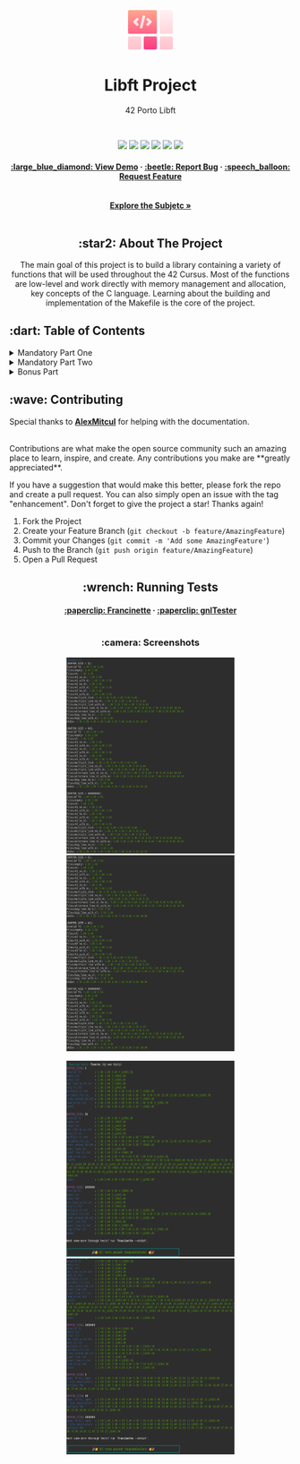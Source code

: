 <div align="center">
  <!-- Logo -->
  <a href="https://github.com/knoxvillie/libft">
  <img src="images/logo.png" alt="Logo" width="80" height="80">
  </a>

  <!-- Project Name -->
  <h1>Libft Project</h1>

  <!-- Short Description -->
  <p>42 Porto Libft</p>
</br>

  <!-- Badges -->
  <p>
    <img src="https://img.shields.io/badge/score-125%20%2F%20100-success?style=for-the-badge" />
    <img src="https://img.shields.io/github/repo-size/knoxvillie/get_next_line?style=for-the-badge&logo=github">
    <img src="https://img.shields.io/github/languages/count/knoxvillie/get_next_line?style=for-the-badge&logo=" />
    <img src="https://img.shields.io/github/languages/top/knoxvillie/get_next_line?style=for-the-badge" />
    <img src="https://img.shields.io/github/last-commit/knoxvillie/get_next_line?style=for-the-badge" />
    <img src="https://img.shields.io/badge/NORMINETTE-3.3.51-blue?style=for-the-badge&logo=" />
  </p>

  <!-- Tree -->
<h4>
    <a href="https://github.com/knoxvillie/libft" target="_blank">:large_blue_diamond: View Demo</a>
  <span> · </span>
    <a href="https://github.com/knoxvillie/libft" target="_blank">:beetle: Report Bug</a>
  <span> · </span>
    <a href="https://github.com/knoxvillie/libft" target="_blank">:speech_balloon: Request Feature</a>
</h4>

  <!-- Subject -->
</br>
  <a href="subject.pdf"><strong>Explore the Subjetc »</strong></a>
</br>
</br>

  <h2>:star2: About The Project</h2>
  <p>
    The main goal of this project is to build a library containing a variety of functions that will be used throughout the 42 Cursus. Most of the functions are low-level and work directly with memory management and allocation, key concepts of the C language. Learning about the building and implementation of the Makefile is the core of the project.
  </p>
</div>

<div>
  <h2>:dart: Table of Contents</h2>
<details>
  <summary>Mandatory Part One</summary>
  <ul>
  <details>
    <summary>ft_atoi.c</summary>
    <p>The ft_atoi() function converts the initial portion of the string pointed to by ptr to int representation. Not overflow protected.</p>
    </details>
  <details>
    <summary>ft_bzero.c</summary>
    <p>The ft_bzero() function writes n null bytes to the buffer. If n is zero, nothing is done.</p>
    </details>
  <details>
    <summary>ft_calloc.c</summary>
    <p>The ft_calloc() function contiguously allocates enough space for count objects that are size bytes of memory each. The allocated memory is filled with bytes of value zero.</p>
    </details>
  <details>
    <summary>ft_isalnum.c</summary>
    <p>The ft_isalnum() function tests for any character for which ft_isalpha or ft_isdigit is true.</p>
    </details>
  <details>
    <summary>ft_isascii.c</summary>
    <p>The ft_isascii() function tests for an ASCII character, which is any char between 0 and decimal 127(inclusive).</p>
    </details>
  <details>
    <summary>ft_isdigit.c</summary>
    <p>The ft_isdigit()function tests for a decimal digit character.</p>
    </details>
  <details>
    <summary>ft_isprint.c</summary>
    <p>The ft_isprint() function tests for any printing character including space (' ').</p>
    </details>
  <details>
    <summary>ft_memchr.c</summary>
    <p>The ft_memchr() function locates the first occurrence of a c in the string str.</p>
    </details>
  <details>
    <summary>ft_memcmp.c</summary>
    <p>The ft_memcmp() function compares byte string s1 against byte string s2.</p>
    </details>
  <details>
    <summary>ft_memcpy.c</summary>
    <p>The ft_memcpy() function copies n bytes from memory area src to memory area dest.</p>
    </details>
  <details>
    <summary>ft_memmove.c</summary>
    <p>The ft_memmove() function copies len bytes from string src to string dest.</p>
    </details>
  <details>
    <summary>ft_memset.c</summary>
    <p>The ft_memset() function writes n bytes of value c(converted to an unsigned char) to buffer.</p>
    </details>
  <details>
    <summary>ft_strchr.c</summary>
    <p>The ft_strchr() function locates the first occurrence of c(converted to a char) in the string pointed to by str.</p>
    </details>
  <details>
    <summary>ft_strdup.c</summary>
    <p>The ft_strdup() function allocates sufficient memory for a copy of the string str, does the copy, and returns a pointer to it.</p>
    </details>
  <details>
    <summary>ft_strdup.c</summary>
    <p>The ft_strdup() function allocates sufficient memory for a copy of the string str, does the copy, and returns a pointer to it.</p>
    </details>
  <details>
    <summary>ft_strlcat.c</summary>
    <p>The ft_strlcat() function concatenate strings with the same input parameters and output result as snprintf(3).</p>
    </details>
  <details>
    <summary>ft_strlcpy.c</summary>
    <p>The ft_strlcpy() function copies up to size - 1 characters from the NUL-terminated string src to dst, NUL-terminating the result.</p>
    </details>
  <details>
    <summary>ft_strlen.c</summary>
    <p>The ft_strlen() function computes the length of the string str.</p>
    </details>
  <details>
    <summary>ft_strncmp.c</summary>
    <p>The  ft_strncmp()  function  is similar, except it compares only the first (at most) n bytes of s1 and s2.</p>
    </details>
  <details>
    <summary>ft_strnstr.c</summary>
    <p>The ft_strnstr() function locates the first occurrence of the null-terminated string little in the string big.</p>
    </details>
  <details>
    <summary>ft_strrchr.c</summary>
    <p>The ft_strrchr() function is identical to ft_strchr(), except it locates the last occurrence of c.</p>
    </details>
  <details>
    <summary>ft_tolower.c</summary>
    <p>The tolower() function converts an upper-case letter to the corresponding lower-case letter.</p>
    </details>
  <details>
    <summary>ft_tolower.c</summary>
    <p>The toupper() function converts a lower-case letter to the corresponding upper-case letter.</p>
    </details>
  </ul>
</details>

<details>
  <summary>Mandatory Part Two</summary>
  <ul>
  <details>
    <summary>ft_itoa.c</summary>
    <p>Allocates (with malloc(3)) and returns a string representing the integer received as an argument.Negative numbers must be handled.</p>
    </details>
  <details>
    <summary>ft_putchar_fd.c</summary>
    <p>Outputs the character 'c' to the given file descriptor.</p>
    </details>
  <details>
    <summary>ft_putendl_fd.c</summary>
    <p>Outputs the string 's' to the given file descriptor followed by a newline.</p>
    </details>
  <details>
    <summary>ft_putnbr_fd.c</summary>
    <p>Outputs the integer 'n' to the given file descriptor.</p>
    </details>
  <details>
    <summary>ft_putstr_fd.c</summary>
    <p>Outputs the string 's' to the given file descriptor.</p>
    </details>
  <details>
    <summary>ft_split.c</summary>
    <p>Allocates (with malloc(3)) and returns an array of string obtained by splitting 's' using the character 'c' as a delimiter. The array must end with a NULL pointer.</p>
    </details>
  <details>
    <summary>ft_striteri.c</summary>
    <p>Applies the function 'f' on each character of the string 's' passed as argument, passing its index as first argument. Each character is passed by address to 'f' to be modified if necessary.</p>
    </details>
  <details>
    <summary>ft_strjoin.c</summary>
    <p>Allocates (with malloc(3)) and returns a new string, which is the result of the concatenation of 's1' and 's2'.</p>
    </details>
  <details>
    <summary>ft_strmapi.c</summary>
    <p>Applies the function 'f' to each character of the string 's', and passing its index as first argument to create a new string (with malloc(3)) resulting from successive applications of 'f'.</p>
    </details>
  <details>
    <summary>ft_strtrim.c</summary>
    <p>Allocates (with malloc(3)) and returns a copy of 's1' with the characters specified in 'set' removed from the beginning and the end of the strin</p>
    </details>
  <details>
    <summary>ft_substr.c</summary>
    <p>Allocates (with malloc(3)) and returns a substring from the string 's' The substring begins at index 'start' and is of maximum size 'len'.</p>
    </details>
  </ul>
</details>

<details>
  <summary>Bonus Part</summary>
  <ul>
  <details>
    <summary>ft_lstadd_back.c</summary>
    <p>Adds the node 'new' at the end of the list.</p>
    </details>
  <details>
    <summary>ft_lstadd_front.c</summary>
    <p>Adds the node 'new' at the beginning of the list.</p>
    </details>
  <details>
    <summary>ft_lstclear.c</summary>
    <p>Deletes the given node and every successor of that node, usign the function 'del'. Finally, the pointer to the list must be set to NULL.</p>
    </details>
  <details>
    <summary>ft_lstdelone.c</summary>
    <p>Takes as a parameter a node and frees the memory of the node's content usign the function 'del' given as a parameter and free the node.</p>
    </details>
  <details>
    <summary>ft_lstiter.c</summary>
    <p>Iterates the list 'lst' and applies the function 'f' on the content of each node.</p>
    </details>
  <details>
    <summary>ft_lstlast.c</summary>
    <p>Return the last node of the list.</p>
    </details>
  <details>
    <summary>ft_lstmap.c</summary>
    <p>Iterates the list 'lst' and applies the function 'f' on the content of each node.</p>
    </details>
  <details>
    <summary>ft_lstnew.c</summary>
    <p>Allocates (with malloc(3)) and returns a new node. The member variable 'content' is initialized with the value of the parameter 'content'.</p>
    </details>
  <details>
    <summary>ft_lstsize.c</summary>
    <p>Counts the number of nodes in a list.</p>
    </details>
  </ul>
</details>
</div>

 <!-- Contributing -->
<h2>:wave: Contributing</h2>
<p>Special thanks to <a href="https://github.com/AlexMitcul" target="_blank"><strong>AlexMitcul</strong></a> for helping with the documentation.</p>
</br>
Contributions are what make the open source community such an amazing place to learn, inspire, and create. Any contributions you make are **greatly appreciated**.

If you have a suggestion that would make this better, please fork the repo and create a pull request. You can also simply open an issue with the tag "enhancement".
Don't forget to give the project a star! Thanks again!

1. Fork the Project
2. Create your Feature Branch (`git checkout -b feature/AmazingFeature`)
3. Commit your Changes (`git commit -m 'Add some AmazingFeature'`)
4. Push to the Branch (`git push origin feature/AmazingFeature`)
5. Open a Pull Request


<h2 align="center">:wrench: Running Tests</h2>
<h4 align="center">
  <a href="https://github.com/xicodomingues/francinette" target="_blank">:paperclip: Francinette</a>
<span> · </span>
  <a href="https://github.com/Tripouille/gnlTester" target="_blank">:paperclip: gnlTester</a>
<br/>
<br/>
</h4>
<h3 align="center">:camera: Screenshots</h3>
<p align="center">
  <img src="images/pic1.png" alt="Libft-Unit-Test" width="300" height="350"/>
  <img src="images/pic3.png" alt="Libft-Unit-Test" width="300" height="350"/>
  </p>
<p align="center">
  <img src="images/pic2.png" alt="Libft-Unit-Test" width="300" height="350"/>
  <img src="images/pic4.png" alt="Libft-Unit-Test" width="300" height="350"/>
</p>



